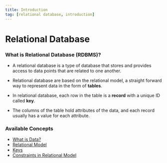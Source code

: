 ```yaml
---
title: Introduction
tag: [relational database, introduction]
---
```


# Relational Database

### What is Relational Database (RDBMS)?

- A relational database is a type of database that stores and provides access to data points that are related to one another.

- Relational database are based on the relational model, a straight forward way to represent data in the form of **tables**.

- In relational database, each row in the table is a **record** with a unique ID called **key**.

- The columns of the table hold attributes of the data, and each record usually has a value for each attribute.

### Available Concepts

- [What is Data?](Data)
- [Relational Model](RelationalModel)
- [Keys](RelationKeys)
- [Constraints in Relational Model](Constraints)